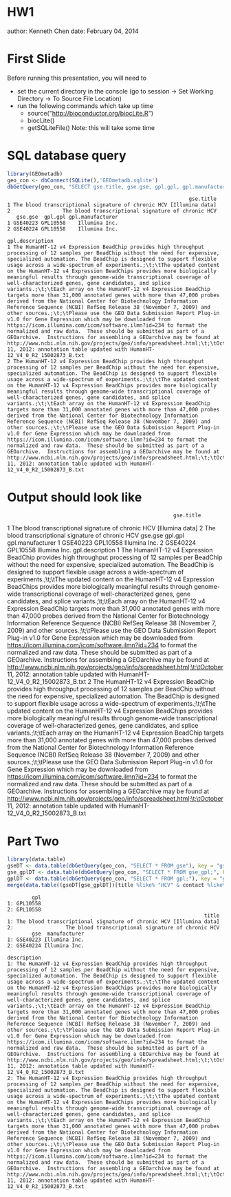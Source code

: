 HW1
========================================================
author: Kenneth Chen
date: February 04, 2014

First Slide
========================================================

Before running this presentation, you will need to 
 - set the current directory in the console (go to session -> Set Working Directory -> To Source File Location)
 - run the following commands which take up time
    - source("http://bioconductor.org/biocLite.R")
    - biocLite()
    - getSQLiteFile() Note: this will take some time

SQL database query
========================================================


```r
library(GEOmetadb)
geo_con <- dbConnect(SQLite(),'GEOmetadb.sqlite')
dbGetQuery(geo_con, "SELECT gse.title, gse.gse, gpl.gpl, gpl.manufacturer, gpl.description FROM (gse JOIN gse_gpl ON gse.gse = gse_gpl.gse) j JOIN gpl ON j.gpl = gpl.gpl WHERE gse.title LIKE '%HCV%' AND gse.contact LIKE '%yale%' AND gpl.manufacturer LIKE '%Illumina%';")
```

```
                                                           gse.title
1 The blood transcriptional signature of chronic HCV [Illumina data]
2                 The blood transcriptional signature of chronic HCV
   gse.gse  gpl.gpl gpl.manufacturer
1 GSE40223 GPL10558    Illumina Inc.
2 GSE40224 GPL10558    Illumina Inc.
                                                                                                                                                                                                                                                                                                                                                                                                                                                                                                                                                                                                                                                                                                                                                                                                                                                                                                                                                                                                                                                                                                                                                                                                                              gpl.description
1 The HumanHT-12 v4 Expression BeadChip provides high throughput processing of 12 samples per BeadChip without the need for expensive, specialized automation. The BeadChip is designed to support flexible usage across a wide-spectrum of experiments.;\t;\tThe updated content on the HumanHT-12 v4 Expression BeadChips provides more biologically meaningful results through genome-wide transcriptional coverage of well-characterized genes, gene candidates, and splice variants.;\t;\tEach array on the HumanHT-12 v4 Expression BeadChip targets more than 31,000 annotated genes with more than 47,000 probes derived from the National Center for Biotechnology Information Reference Sequence (NCBI) RefSeq Release 38 (November 7, 2009) and other sources.;\t;\tPlease use the GEO Data Submission Report Plug-in v1.0 for Gene Expression which may be downloaded from https://icom.illumina.com/icom/software.ilmn?id=234 to format the normalized and raw data.  These should be submitted as part of a GEOarchive.  Instructions for assembling a GEOarchive may be found at http://www.ncbi.nlm.nih.gov/projects/geo/info/spreadsheet.html;\t;\tOctober 11, 2012: annotation table updated with HumanHT-12_V4_0_R2_15002873_B.txt
2 The HumanHT-12 v4 Expression BeadChip provides high throughput processing of 12 samples per BeadChip without the need for expensive, specialized automation. The BeadChip is designed to support flexible usage across a wide-spectrum of experiments.;\t;\tThe updated content on the HumanHT-12 v4 Expression BeadChips provides more biologically meaningful results through genome-wide transcriptional coverage of well-characterized genes, gene candidates, and splice variants.;\t;\tEach array on the HumanHT-12 v4 Expression BeadChip targets more than 31,000 annotated genes with more than 47,000 probes derived from the National Center for Biotechnology Information Reference Sequence (NCBI) RefSeq Release 38 (November 7, 2009) and other sources.;\t;\tPlease use the GEO Data Submission Report Plug-in v1.0 for Gene Expression which may be downloaded from https://icom.illumina.com/icom/software.ilmn?id=234 to format the normalized and raw data.  These should be submitted as part of a GEOarchive.  Instructions for assembling a GEOarchive may be found at http://www.ncbi.nlm.nih.gov/projects/geo/info/spreadsheet.html;\t;\tOctober 11, 2012: annotation table updated with HumanHT-12_V4_0_R2_15002873_B.txt
```


Output should look like
========================================================
                                                           
                                                          gse.title
1 The blood transcriptional signature of chronic HCV [Illumina data]
2                 The blood transcriptional signature of chronic HCV
   gse.gse  gpl.gpl gpl.manufacturer
1 GSE40223 GPL10558    Illumina Inc.
2 GSE40224 GPL10558    Illumina Inc.
                                                                                                                                                                                                                                                                                                                                                                                                                                                                                                                                                                                                                                                                                                                                                                                                                                                                                                                                                                                                                                                                                                                                                                                                                              gpl.description
1 The HumanHT-12 v4 Expression BeadChip provides high throughput processing of 12 samples per BeadChip without the need for expensive, specialized automation. The BeadChip is designed to support flexible usage across a wide-spectrum of experiments.;\t;\tThe updated content on the HumanHT-12 v4 Expression BeadChips provides more biologically meaningful results through genome-wide transcriptional coverage of well-characterized genes, gene candidates, and splice variants.;\t;\tEach array on the HumanHT-12 v4 Expression BeadChip targets more than 31,000 annotated genes with more than 47,000 probes derived from the National Center for Biotechnology Information Reference Sequence (NCBI) RefSeq Release 38 (November 7, 2009) and other sources.;\t;\tPlease use the GEO Data Submission Report Plug-in v1.0 for Gene Expression which may be downloaded from https://icom.illumina.com/icom/software.ilmn?id=234 to format the normalized and raw data.  These should be submitted as part of a GEOarchive.  Instructions for assembling a GEOarchive may be found at http://www.ncbi.nlm.nih.gov/projects/geo/info/spreadsheet.html;\t;\tOctober 11, 2012: annotation table updated with HumanHT-12_V4_0_R2_15002873_B.txt
2 The HumanHT-12 v4 Expression BeadChip provides high throughput processing of 12 samples per BeadChip without the need for expensive, specialized automation. The BeadChip is designed to support flexible usage across a wide-spectrum of experiments.;\t;\tThe updated content on the HumanHT-12 v4 Expression BeadChips provides more biologically meaningful results through genome-wide transcriptional coverage of well-characterized genes, gene candidates, and splice variants.;\t;\tEach array on the HumanHT-12 v4 Expression BeadChip targets more than 31,000 annotated genes with more than 47,000 probes derived from the National Center for Biotechnology Information Reference Sequence (NCBI) RefSeq Release 38 (November 7, 2009) and other sources.;\t;\tPlease use the GEO Data Submission Report Plug-in v1.0 for Gene Expression which may be downloaded from https://icom.illumina.com/icom/software.ilmn?id=234 to format the normalized and raw data.  These should be submitted as part of a GEOarchive.  Instructions for assembling a GEOarchive may be found at http://www.ncbi.nlm.nih.gov/projects/geo/info/spreadsheet.html;\t;\tOctober 11, 2012: annotation table updated with HumanHT-12_V4_0_R2_15002873_B.txt
> 

Part Two
========================================================

```r
library(data.table)
gseDT <- data.table(dbGetQuery(geo_con, "SELECT * FROM gse"), key = "gse")
gse_gplDT <- data.table(dbGetQuery(geo_con, "SELECT * FROM gse_gpl;", key = "gse"))
gplDT <- data.table(dbGetQuery(geo_con, "SELECT * FROM gpl;"), key = "gpl")
merge(data.table((gseDT[gse_gplDT])[title %like% "HCV" & contact %like% "yale", list(title, gse, gpl)], key = "gpl"), data.table((gplDT[manufacturer %like% "Illumina", list(gpl, manufacturer, description)]), key = "gpl"), all = FALSE)
```

```
        gpl
1: GPL10558
2: GPL10558
                                                                title
1: The blood transcriptional signature of chronic HCV [Illumina data]
2:                 The blood transcriptional signature of chronic HCV
        gse  manufacturer
1: GSE40223 Illumina Inc.
2: GSE40224 Illumina Inc.
                                                                                                                                                                                                                                                                                                                                                                                                                                                                                                                                                                                                                                                                                                                                                                                                                                                                                                                                                                                                                                                                                                                                                                                                                                   description
1: The HumanHT-12 v4 Expression BeadChip provides high throughput processing of 12 samples per BeadChip without the need for expensive, specialized automation. The BeadChip is designed to support flexible usage across a wide-spectrum of experiments.;\t;\tThe updated content on the HumanHT-12 v4 Expression BeadChips provides more biologically meaningful results through genome-wide transcriptional coverage of well-characterized genes, gene candidates, and splice variants.;\t;\tEach array on the HumanHT-12 v4 Expression BeadChip targets more than 31,000 annotated genes with more than 47,000 probes derived from the National Center for Biotechnology Information Reference Sequence (NCBI) RefSeq Release 38 (November 7, 2009) and other sources.;\t;\tPlease use the GEO Data Submission Report Plug-in v1.0 for Gene Expression which may be downloaded from https://icom.illumina.com/icom/software.ilmn?id=234 to format the normalized and raw data.  These should be submitted as part of a GEOarchive.  Instructions for assembling a GEOarchive may be found at http://www.ncbi.nlm.nih.gov/projects/geo/info/spreadsheet.html;\t;\tOctober 11, 2012: annotation table updated with HumanHT-12_V4_0_R2_15002873_B.txt
2: The HumanHT-12 v4 Expression BeadChip provides high throughput processing of 12 samples per BeadChip without the need for expensive, specialized automation. The BeadChip is designed to support flexible usage across a wide-spectrum of experiments.;\t;\tThe updated content on the HumanHT-12 v4 Expression BeadChips provides more biologically meaningful results through genome-wide transcriptional coverage of well-characterized genes, gene candidates, and splice variants.;\t;\tEach array on the HumanHT-12 v4 Expression BeadChip targets more than 31,000 annotated genes with more than 47,000 probes derived from the National Center for Biotechnology Information Reference Sequence (NCBI) RefSeq Release 38 (November 7, 2009) and other sources.;\t;\tPlease use the GEO Data Submission Report Plug-in v1.0 for Gene Expression which may be downloaded from https://icom.illumina.com/icom/software.ilmn?id=234 to format the normalized and raw data.  These should be submitted as part of a GEOarchive.  Instructions for assembling a GEOarchive may be found at http://www.ncbi.nlm.nih.gov/projects/geo/info/spreadsheet.html;\t;\tOctober 11, 2012: annotation table updated with HumanHT-12_V4_0_R2_15002873_B.txt
```

